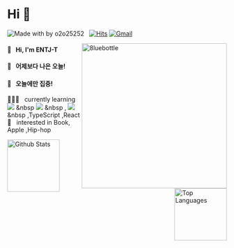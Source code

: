 
# Hi 👋  
![Made with by o2o25252](https://img.shields.io/badge/Made%20with%20%E2%9D%A4%EF%B8%8Fby-%20o2o25252%20-blue) &nbsp;
[![Hits](https://hits.seeyoufarm.com/api/count/incr/badge.svg?url=https%3A%2F%2Fgithub.com%2Fo2o25252%2Fhit-counter&count_bg=%23195BD3&title_bg=%23555555&icon=&icon_color=%23E7E7E7&title=hits&edge_flat=false)](https://hits.seeyoufarm.com)
[![Gmail](https://img.shields.io/badge/%20-Send%20Mail-black?color=14171A&labelColor=ef5350&logo=gmail&logoColor=ffffff)](mailto:pen9508901@gmail.com?subject=From%20GitHub&body=Hi,%20pen9508901@gmail.com.%20Found%20you%20from%20GitHub.) &nbsp;


<img width="333" alt="8luebottle" align="right" src="https://user-images.githubusercontent.com/48475824/87215634-674d5c80-c373-11ea-841f-23a8596db286.gif">

#### 🙌  &nbsp; Hi, I'm ENTJ-T
#### 📣  &nbsp; 어제보다 나은 오늘!
#### 📣  &nbsp; 오늘에만 집중!


 👨🏻‍💻  &nbsp; currently learning   <img src="https://img.shields.io/badge/Javascript-ffb13b?style=flat-square&logo=javascript&logoColor=white"/></a> &nbsp 
  <img src="https://img.shields.io/badge/css-1572B6?style=flat-square&logo=css3&logoColor=white"/></a> &nbsp , 
<img src="https://img.shields.io/badge/Python-3766AB?style=flat-square&logo=Python&logoColor=white"/></a>&nbsp ,TypeScript ,React 
 👀 &nbsp; interested in  Book, Apple ,Hip-hop 
<br>

<p>
  <img height="120" align="left" alt="Github Stats" src="https://github-readme-stats.vercel.app/api?username=o2o25252&hide_title=true&hide=contribs&show_icons=true&count_private=true&include_all_commits=true&theme=algolia">
  <img height="120" align="right" alt="Top Languages" src="https://github-readme-stats.vercel.app/api/top-langs/?username=o2o25252&hide_title=true&hide=html,css&layout=compact&theme=algolia">
</p>
